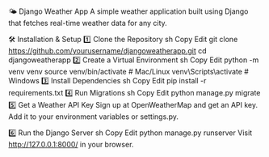 🌤 Django Weather App
A simple weather application built using Django that fetches real-time weather data for any city.

🛠 Installation & Setup
1️⃣ Clone the Repository
sh
Copy
Edit
git clone https://github.com/yourusername/djangoweatherapp.git
cd djangoweatherapp
2️⃣ Create a Virtual Environment
sh
Copy
Edit
python -m venv venv
source venv/bin/activate    # Mac/Linux
venv\Scripts\activate       # Windows
3️⃣ Install Dependencies
sh
Copy
Edit
pip install -r requirements.txt
4️⃣ Run Migrations
sh
Copy
Edit
python manage.py migrate
5️⃣ Get a Weather API Key
Sign up at OpenWeatherMap and get an API key. Add it to your environment variables or settings.py.

6️⃣ Run the Django Server
sh
Copy
Edit
python manage.py runserver
Visit http://127.0.0.1:8000/ in your browser.

